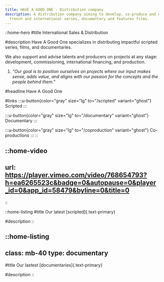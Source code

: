 ```yaml
---
title: HAVE A GOOD ONE - Distribution company
description: A distribution company aiming to develop, co-produce and export
  french and international series, documentary and features films.
---
```


::home-hero
#title
International Sales & Distribution

#description
Have A Good One specializes in distributing impactful scripted series, films, and documentaries.

We also support and advise talents and producers on projects at any stage: development, commissioning, international financing, and production.

1. _“Our goal is to position ourselves on projects where our input makes sense, adds value, and aligns with our passion for the concepts and the people behind them."_

#headline
Have A Good One

#links
  :::u-button{color="gray" size="lg" to="/scripted" variant="ghost"}
  Scripted
  :::

  :::u-button{color="gray" size="lg" to="/documentary" variant="ghost"}
  Documentary
  :::

  :::u-button{color="gray" size="lg" to="/coproduction" variant="ghost"}
  Co-productions
  :::
::

::home-video
---
url: https://player.vimeo.com/video/768654793?h=ea6265523c&badge=0&autopause=0&player_id=0&app_id=58479&byline=0&title=0
---
::

::home-listing
#title
Our latest [scripted]{.text-primary}

#description
::

::home-listing
---
class: mb-40
type: documentary
---
#title
Our lastest [documentaries]{.text-primary}

#description
::
